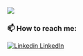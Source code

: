 <!--
**jpascas/jpascas** is a ✨ _special_ ✨ repository because its `README.md` (this file) appears on your GitHub profile.

Here are some ideas to get you started:

- 🔭 I’m currently working on ...
- 🌱 I’m currently learning ...
- 👯 I’m looking to collaborate on ...
- 🤔 I’m looking for help with ...
- 💬 Ask me about ...
- 📫 How to reach me: ...
- 😄 Pronouns: ...
- ⚡ Fun fact: ...
-->

<a href="https://github.com/becketth/github-readme-stats">
  <img align="center" src="https://github-readme-stats.vercel.app/api?username=jpascas&show_icons=true&theme=algolia&count_private=true" />
</a>

### 📫 How to reach me:

[![Linkedin](https://i.stack.imgur.com/gVE0j.png) LinkedIn](https://www.linkedin.com/in/jpassalacqua)


